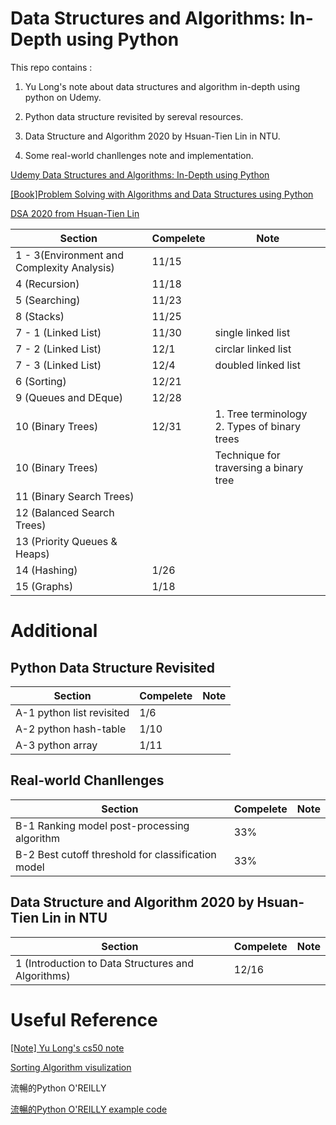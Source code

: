 # Data Structures and Algorithms: In-Depth using Python

This repo contains :

1. Yu Long's note about data structures and algorithm in-depth using python on Udemy.

2. Python data structure revisited by sereval resources.

3. Data Structure and Algorithm 2020 by Hsuan-Tien Lin in NTU.

4. Some real-world chanllenges note and implementation.

[Udemy Data Structures and Algorithms: In-Depth using Python](https://www.udemy.com/course/learning-data-structures-algorithms-in-python-from-scratch/learn/lecture/14520138#overview)

[[Book]Problem Solving with Algorithms and Data Structures using Python](https://runestone.academy/runestone/books/published/pythonds3/index.html?fbclid=IwAR1Tl-_QijJadBJv-hytIEcAQskp02vBinhhLaYdg7zPMWqMEBN_6j185nI)

[DSA 2020 from Hsuan-Tien Lin](https://www.youtube.com/watch?v=8IOv2fnc01E&list=PLXVfgk9fNX2Kda9rttSvGROCtRQ3Sb8bA&index=2)

| Section | Compelete | Note  |
|---------|-----------|-------|
| 1 - 3(Environment and Complexity Analysis)   | 11/15     |  |
|4 (Recursion)        |11/18      ||
|5 (Searching)|11/23||
|8 (Stacks)|11/25||
|7 - 1 (Linked List)|11/30|single linked list
|7 - 2 (Linked List)|12/1|circlar linked list
|7 - 3 (Linked List)|12/4|doubled linked list
6 (Sorting)|12/21||
9 (Queues and DEque)|12/28||
10 (Binary Trees)|12/31|1. Tree terminology <br> 2. Types of binary trees|
10 (Binary Trees)||Technique for traversing a binary tree|
11 (Binary Search Trees)|||
12 (Balanced Search Trees)|||
13 (Priority Queues & Heaps)|||
14 (Hashing)|1/26||
15 (Graphs)|1/18||

# Additional

## Python Data Structure Revisited

| Section | Compelete | Note  |
|---------|-----------|-------|
|A-1 python list revisited |1/6||
|A-2 python hash-table |1/10||
|A-3 python array |1/11||

## Real-world Chanllenges

| Section | Compelete | Note  |
|---------|-----------|-------|
|B-1 Ranking model post-processing algorithm|33%||
|B-2 Best cutoff threshold for classification model|33%||

## Data Structure and Algorithm 2020 by Hsuan-Tien Lin in NTU 

| Section | Compelete | Note  |
|---------|-----------|-------|
| 1 (Introduction to Data Structures and Algorithms)   | 12/16     | |

# Useful Reference

[[Note] Yu Long's cs50 note](https://github.com/YLTsai0609/cs50)

[Sorting Algorithm visulization](https://visualgo.net/bn/sorting)

流暢的Python O'REILLY

[流暢的Python O'REILLY example code](https://github.com/fluentpython/example-code)
